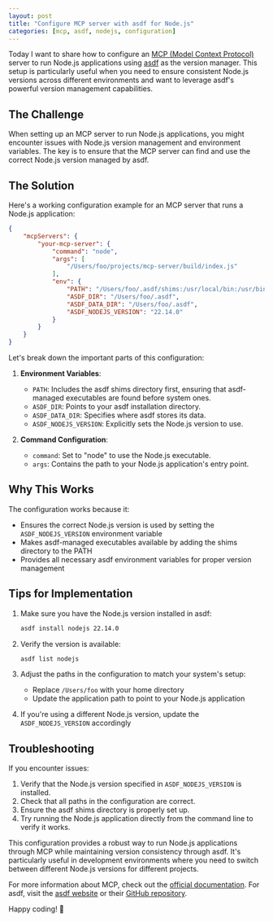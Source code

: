 ```yaml
---
layout: post
title: "Configure MCP server with asdf for Node.js"
categories: [mcp, asdf, nodejs, configuration]
---
```


Today I want to share how to configure an [MCP (Model Context Protocol)](https://modelcontextprotocol.io/) server to run Node.js applications using [asdf](https://asdf-vm.com/) as the version manager. This setup is particularly useful when you need to ensure consistent Node.js versions across different environments and want to leverage asdf's powerful version management capabilities.

## The Challenge

When setting up an MCP server to run Node.js applications, you might encounter issues with Node.js version management and environment variables. The key is to ensure that the MCP server can find and use the correct Node.js version managed by asdf.

## The Solution

Here's a working configuration example for an MCP server that runs a Node.js application:

```json
{
    "mcpServers": {
        "your-mcp-server": {
            "command": "node",
            "args": [
                "/Users/foo/projects/mcp-server/build/index.js"
            ],
            "env": {
                "PATH": "/Users/foo/.asdf/shims:/usr/local/bin:/usr/bin:/bin",
                "ASDF_DIR": "/Users/foo/.asdf",
                "ASDF_DATA_DIR": "/Users/foo/.asdf",
                "ASDF_NODEJS_VERSION": "22.14.0"
            }
        }
    }
}
```

Let's break down the important parts of this configuration:

1. **Environment Variables**:
   - `PATH`: Includes the asdf shims directory first, ensuring that asdf-managed executables are found before system ones.
   - `ASDF_DIR`: Points to your asdf installation directory.
   - `ASDF_DATA_DIR`: Specifies where asdf stores its data.
   - `ASDF_NODEJS_VERSION`: Explicitly sets the Node.js version to use.

2. **Command Configuration**:
   - `command`: Set to "node" to use the Node.js executable.
   - `args`: Contains the path to your Node.js application's entry point.

## Why This Works

The configuration works because it:
- Ensures the correct Node.js version is used by setting the `ASDF_NODEJS_VERSION` environment variable
- Makes asdf-managed executables available by adding the shims directory to the PATH
- Provides all necessary asdf environment variables for proper version management

## Tips for Implementation

1. Make sure you have the Node.js version installed in asdf:
   ```bash
   asdf install nodejs 22.14.0
   ```

2. Verify the version is available:
   ```bash
   asdf list nodejs
   ```

3. Adjust the paths in the configuration to match your system's setup:
   - Replace `/Users/foo` with your home directory
   - Update the application path to point to your Node.js application

4. If you're using a different Node.js version, update the `ASDF_NODEJS_VERSION` accordingly

## Troubleshooting

If you encounter issues:
1. Verify that the Node.js version specified in `ASDF_NODEJS_VERSION` is installed.
2. Check that all paths in the configuration are correct.
3. Ensure the asdf shims directory is properly set up.
4. Try running the Node.js application directly from the command line to verify it works.

This configuration provides a robust way to run Node.js applications through MCP while maintaining version consistency through asdf. It's particularly useful in development environments where you need to switch between different Node.js versions for different projects.

For more information about MCP, check out the [official documentation](https://modelcontextprotocol.io/). For asdf, visit the [asdf website](https://asdf-vm.com/) or their [GitHub repository](https://github.com/asdf-vm/asdf).

Happy coding! 🚀
